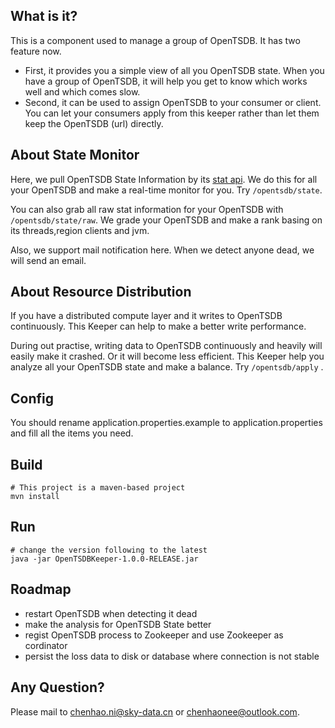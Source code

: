 ## What is it?
This is a component used to manage a group of OpenTSDB. It has two feature now.

- First, it provides you a simple view of all you OpenTSDB state. When you have a group of OpenTSDB, it will help you get to know which works well and which comes slow.
- Second, it can be used to assign OpenTSDB to your consumer or client. You can let your consumers apply from this keeper rather than let them keep the OpenTSDB (url) directly.

## About State Monitor
Here, we pull OpenTSDB State Information by its [stat api](http://opentsdb.net/docs/build/html/api_http/stats/index.html). We do this for all your OpenTSDB and make a real-time monitor for you. Try `/opentsdb/state`. 

You can also grab all raw stat information for your OpenTSDB with `/opentsdb/state/raw`. We grade your OpenTSDB and make a rank basing on its threads,region clients and jvm. 

Also, we support mail notification here. When we detect anyone dead, we will send an email.

## About Resource Distribution
If you have a distributed compute layer and it writes to OpenTSDB continuously. This Keeper can help to make a better write performance.

During out practise, writing data to OpenTSDB continuously and heavily will easily make it crashed. Or it will become less efficient. This Keeper help you analyze all your OpenTSDB state and make a balance. Try `/opentsdb/apply` .



## Config

You should rename application.properties.example to application.properties and fill all the items you need.

## Build
```
# This project is a maven-based project
mvn install
```

## Run
```
# change the version following to the latest
java -jar OpenTSDBKeeper-1.0.0-RELEASE.jar
```

## Roadmap
- restart OpenTSDB when detecting it dead
- make the analysis for OpenTSDB State better
- regist OpenTSDB process to Zookeeper and use Zookeeper as cordinator
- persist the loss data to disk or database where connection is not stable

## Any Question?
Please mail to chenhao.ni@sky-data.cn or chenhaonee@outlook.com.
